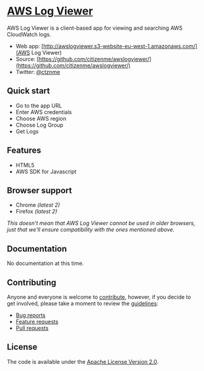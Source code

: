 # [AWS Log Viewer](http://awslogviewer.s3-website-eu-west-1.amazonaws.com/)

AWS Log Viewer is a client-based app for viewing and searching
AWS CloudWatch logs.

* Web app: [http://awslogviewer.s3-website-eu-west-1.amazonaws.com/](AWS Log Viewer)
* Source: [https://github.com/citizenme/awslogviewer/](https://github.com/citizenme/awslogviewer/)
* Twitter: [@ctznme](https://twitter.com/ctznme)


## Quick start

* Go to the app URL
* Enter AWS credentials
* Choose AWS region
* Choose Log Group
* Get Logs

## Features

* HTML5
* AWS SDK for Javascript


## Browser support

* Chrome *(latest 2)*
* Firefox *(latest 2)*

*This doesn't mean that AWS Log Viewer cannot be used in older browsers,
just that we'll ensure compatibility with the ones mentioned above.*

## Documentation

No documentation at this time.


## Contributing

Anyone and everyone is welcome to [contribute](CONTRIBUTING.md),
however, if you decide to get involved, please take a moment to review
the [guidelines](CONTRIBUTING.md):

* [Bug reports](CONTRIBUTING.md#bugs)
* [Feature requests](CONTRIBUTING.md#features)
* [Pull requests](CONTRIBUTING.md#pull-requests)


## License

The code is available under the [Apache License Version 2.0](LICENSE).
